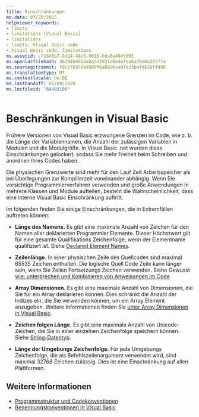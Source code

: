 ```yaml
---
title: Einschränkungen
ms.date: 07/20/2015
helpviewer_keywords:
- limits
- limitations [Visual Basic]
- limitations
- limits, Visual Basic code
- Visual Basic code, limitations
ms.assetid: cf1646b7-5d24-48c6-9616-bda8a4849d91
ms.openlocfilehash: 46294b68bda8a5d2d21c0e4efea6a78e6a265ffe
ms.sourcegitcommit: f8c270376ed905f6a8896ce0fe25b4f4b38ff498
ms.translationtype: MT
ms.contentlocale: de-DE
ms.lasthandoff: 06/04/2020
ms.locfileid: "84403186"
---
```

# <a name="visual-basic-limitations"></a>Beschränkungen in Visual Basic
Frühere Versionen von Visual Basic erzwungene Grenzen im Code, wie z. b. die Länge der Variablennamen, die Anzahl der zulässigen Variablen in Modulen und die Modulgröße. In Visual Basic .net wurden diese Einschränkungen gelockert, sodass Sie mehr Freiheit beim Schreiben und anordnen Ihres Codes haben.  
  
 Die physischen Grenzwerte sind mehr für den Lauf Zeit Arbeitsspeicher als bei Überlegungen zur Kompilierzeit voneinander abhängig. Wenn Sie vorsichtige Programmierverfahren verwenden und große Anwendungen in mehrere Klassen und Module aufteilen, besteht die Wahrscheinlichkeit, dass eine interne Visual Basic Einschränkung auftritt.  
  
 Im folgenden finden Sie einige Einschränkungen, die in Extremfällen auftreten können:  
  
- **Länge des Namens.** Es gibt eine maximale Anzahl von Zeichen für den Namen aller deklarierten Programmier Elemente. Dieser Höchstwert gilt für eine gesamte Qualifikations Zeichenfolge, wenn der Elementname qualifiziert ist. Siehe [Declared Element Names](../language-features/declared-elements/declared-element-names.md).  
  
- **Zeilenlänge.** In einer physischen Zeile des Quellcodes sind maximal 65535 Zeichen enthalten. Die logische Quell Code Zeile kann länger sein, wenn Sie Zeilen Fortsetzungs Zeichen verwenden. Siehe Gewusst [wie: unterbrechen und Kombinieren von Anweisungen im Code](how-to-break-and-combine-statements-in-code.md)  
  
- **Array Dimensionen.** Es gibt eine maximale Anzahl von Dimensionen, die Sie für ein Array deklarieren können. Dies schränkt die Anzahl der Indizes ein, die Sie verwenden können, um ein Array Element anzugeben. Weitere Informationen finden Sie [unter Array Dimensionen in Visual Basic](../language-features/arrays/array-dimensions.md).  
  
- **Zeichen folgen Länge.** Es gibt eine maximale Anzahl von Unicode-Zeichen, die Sie in einer einzelnen Zeichenfolge speichern können. Siehe [String-Datentyp](../../language-reference/data-types/string-data-type.md).  
  
- **Länge der Umgebungs Zeichenfolge.** Für jede Umgebungs Zeichenfolge, die als Befehlszeilenargument verwendet wird, sind maximal 32768 Zeichen zulässig. Dies ist eine Einschränkung auf allen Plattformen.  
  
## <a name="see-also"></a>Weitere Informationen

- [Programmstruktur und Codekonventionen](program-structure-and-code-conventions.md)
- [Benennungskonventionen in Visual Basic](naming-conventions.md)
